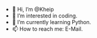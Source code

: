 - 👋 Hi, I’m @Kheip
- 👀 I’m interested in coding.
- 🌱 I’m currently learning Python.
- 📫 How to reach me: E-Mail.

<!---
Kheip/Kheip is a ✨ special ✨ repository because its `README.md` (this file) appears on your GitHub profile.
You can click the Preview link to take a look at your changes.
--->
